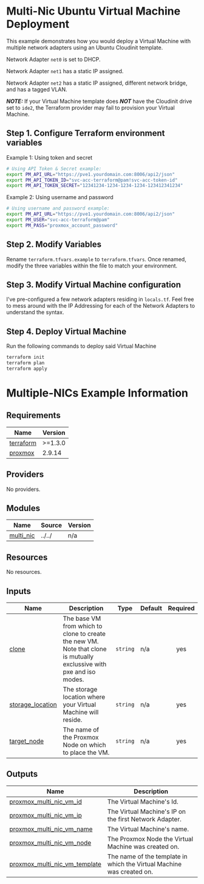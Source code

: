 # Multi-Nic Ubuntu Virtual Machine Deployment

This example demonstrates how you would deploy a Virtual Machine with multiple network adapters using an Ubuntu Cloudinit template.

Network Adapter `net0` is set to DHCP.

Network Adapter `net1` has a static IP assigned.

Network Adapter `net2` has a static IP assigned, different network bridge, and has a tagged VLAN.

***NOTE:*** If your Virtual Machine template does ***NOT*** have the Cloudinit drive set to `ide2`, the Terraform provider may fail to provision your Virtual Machine.

## Step 1. Configure Terraform environment variables

Example 1: Using token and secret
```bash
# Using API Token & Secret example:
export PM_API_URL="https://pve1.yourdomain.com:8006/api2/json"
export PM_API_TOKEN_ID="svc-acc-terraform@pam!svc-acc-token-id"
export PM_API_TOKEN_SECRET="12341234-1234-1234-1234-123412341234"
```

Example 2: Using username and password
```bash
# Using username and password example:
export PM_API_URL="https://pve1.yourdomain.com:8006/api2/json"
export PM_USER="svc-acc-terraform@pam"
export PM_PASS="proxmox_account_password"
```

## Step 2. Modify Variables

Rename `terraform.tfvars.example` to `terraform.tfvars`. Once renamed, modify the three variables within the file to match your environment. 

## Step 3. Modify Virtual Machine configuration

I've pre-configured a few network adapters residing in `locals.tf`. Feel free to mess around with the IP Addressing for each of the Network Adapters to understand the syntax. 

## Step 4. Deploy Virtual Machine

Run the following commands to deploy said Virtual Machine
```bash
terraform init
terraform plan
terraform apply
```

# Multiple-NICs Example Information

<!-- BEGINNING OF PRE-COMMIT-TERRAFORM DOCS HOOK -->
## Requirements

| Name | Version |
|------|---------|
| <a name="requirement_terraform"></a> [terraform](#requirement\_terraform) | >=1.3.0 |
| <a name="requirement_proxmox"></a> [proxmox](#requirement\_proxmox) | 2.9.14 |

## Providers

No providers.

## Modules

| Name | Source | Version |
|------|--------|---------|
| <a name="module_multi_nic"></a> [multi\_nic](#module\_multi\_nic) | ../../ | n/a |

## Resources

No resources.

## Inputs

| Name | Description | Type | Default | Required |
|------|-------------|------|---------|:--------:|
| <a name="input_clone"></a> [clone](#input\_clone) | The base VM from which to clone to create the new VM. Note that clone is mutually exclussive with pxe and iso modes. | `string` | n/a | yes |
| <a name="input_storage_location"></a> [storage\_location](#input\_storage\_location) | The storage location where your Virtual Machine will reside. | `string` | n/a | yes |
| <a name="input_target_node"></a> [target\_node](#input\_target\_node) | The name of the Proxmox Node on which to place the VM. | `string` | n/a | yes |

## Outputs

| Name | Description |
|------|-------------|
| <a name="output_proxmox_multi_nic_vm_id"></a> [proxmox\_multi\_nic\_vm\_id](#output\_proxmox\_multi\_nic\_vm\_id) | The Virtual Machine's Id. |
| <a name="output_proxmox_multi_nic_vm_ip"></a> [proxmox\_multi\_nic\_vm\_ip](#output\_proxmox\_multi\_nic\_vm\_ip) | The Virtual Machine's IP on the first Network Adapter. |
| <a name="output_proxmox_multi_nic_vm_name"></a> [proxmox\_multi\_nic\_vm\_name](#output\_proxmox\_multi\_nic\_vm\_name) | The Virtual Machine's name. |
| <a name="output_proxmox_multi_nic_vm_node"></a> [proxmox\_multi\_nic\_vm\_node](#output\_proxmox\_multi\_nic\_vm\_node) | The Proxmox Node the Virtual Machine was created on. |
| <a name="output_proxmox_multi_nic_vm_template"></a> [proxmox\_multi\_nic\_vm\_template](#output\_proxmox\_multi\_nic\_vm\_template) | The name of the template in which the Virtual Machine was created on. |
<!-- END OF PRE-COMMIT-TERRAFORM DOCS HOOK -->
